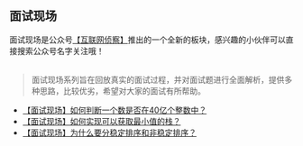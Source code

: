 ## 面试现场

面试现场是公众号[【互联网侦察】](https://github.com/mmzsblog/blog-mmzsit/tree/master/src/image/互联网侦察.jpg)推出的一个全新的板块，感兴趣的小伙伴可以直接搜索公众号名字关注哦！
<br><br>
>面试现场系列旨在回放真实的面试过程，并对面试题进行全面解析，提供多种思路，比较优劣，希望对大家的面试有所帮助。

- [【面试现场】如何判断一个数是否在40亿个整数中？](https://mp.weixin.qq.com/s?__biz=MzU4NzYwNDAwMg==&mid=2247485192&idx=2&sn=74ad4a477b6391f6f1fdd9498a580bd3&chksm=fde8ce45ca9f47533bdcfa3a93b30344501d0dccd6ead6b35a16f4cac2a0297c50ad7d98f79a&scene=0#rd)
- [【面试现场】如何实现可以获取最小值的栈？](https://mp.weixin.qq.com/s?__biz=MzU4NzYwNDAwMg==&mid=2247485220&idx=2&sn=46a748af6eef5d1afea0fcc0b47dc108&chksm=fde8ce69ca9f477f267718d73f054f5b117cc8dbbfbdaf20a7cdf09d4c121a130dc4224999e3&scene=0#rd)
- [【面试现场】为什么要分稳定排序和非稳定排序？]()




